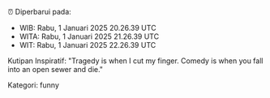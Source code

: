 ⏰ Diperbarui pada:
- WIB: Rabu, 1 Januari 2025 20.26.39 UTC
- WITA: Rabu, 1 Januari 2025 21.26.39 UTC
- WIT: Rabu, 1 Januari 2025 22.26.39 UTC

Kutipan Inspiratif:
"Tragedy is when I cut my finger. Comedy is when you fall into an open sewer and die."


Kategori: funny

